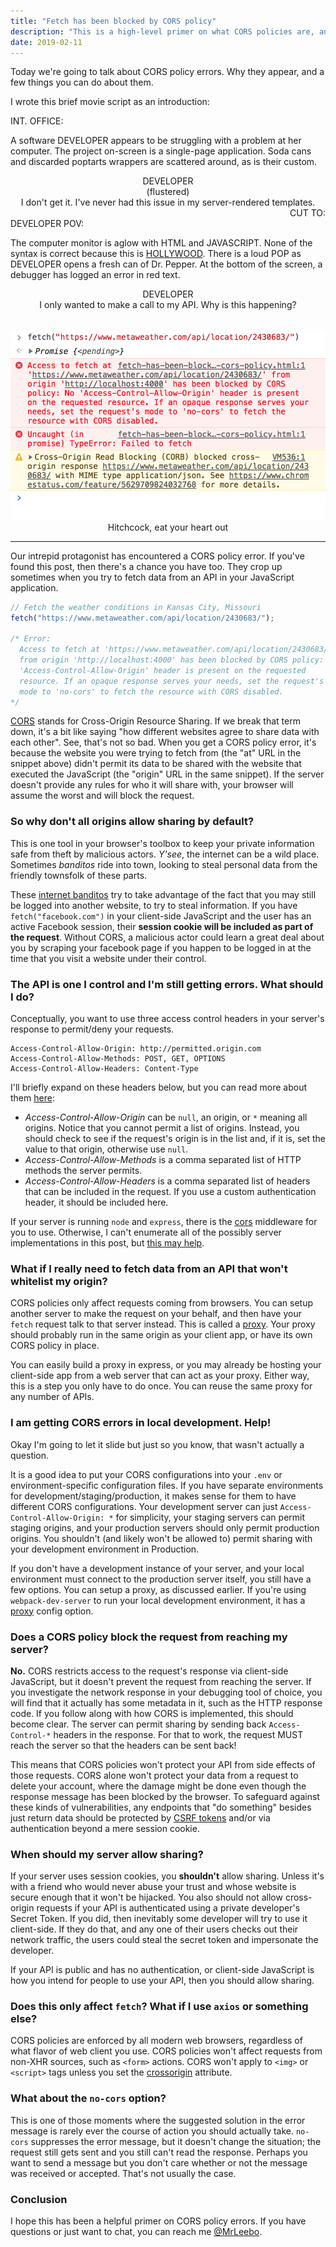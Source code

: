 ```yaml
---
title: "Fetch has been blocked by CORS policy"
description: "This is a high-level primer on what CORS policies are, and a FAQ answering common issues people experience related to CORS."
date: 2019-02-11
---
```


Today we're going to talk about CORS policy errors. Why they appear, and a few things you can do about them.

I wrote this brief movie script as an introduction:

INT. OFFICE:

A software DEVELOPER appears to be struggling with a problem at her computer. The project on-screen is a single-page application. Soda cans and discarded poptarts wrappers are scattered around, as is their custom.

<center>DEVELOPER</center>
<center>(flustered)</center>
<center>I don't get it. I've never had this issue in my server-rendered templates.</center>

<div><div style="float: right;">CUT TO:</div><br/></div>
DEVELOPER POV:

The computer monitor is aglow with HTML and JAVASCRIPT. None of the syntax is correct because this is [HOLLYWOOD](https://www.youtube.com/watch?v=u8qgehH3kEQ). There is a loud POP as DEVELOPER opens a fresh can of Dr. Pepper. At the bottom of the screen, a debugger has logged an error in red text.

<center>DEVELOPER</center>
<center>I only wanted to make a call to my API. Why is this happening?</center>
<br/>
<br/>
<img src="/assets/CorsError.png" alt="Example of a CORS error">
<center>Hitchcock, eat your heart out</center>
<hr>

Our intrepid protagonist has encountered a CORS policy error. If you've found this post, then there's a chance you have too. They crop up sometimes when you try to fetch data from an API in your JavaScript application.

```js
// Fetch the weather conditions in Kansas City, Missouri
fetch("https://www.metaweather.com/api/location/2430683/");

/* Error:
  Access to fetch at 'https://www.metaweather.com/api/location/2430683/'
  from origin 'http://localhost:4000' has been blocked by CORS policy: No
  'Access-Control-Allow-Origin' header is present on the requested
  resource. If an opaque response serves your needs, set the request's
  mode to 'no-cors' to fetch the resource with CORS disabled.
*/
```

[CORS](https://devdocs.io/http/cors) stands for Cross-Origin Resource Sharing. If we break that term down, it's a bit like saying "how different websites agree to share data with each other". See, that's not so bad. When you get a CORS policy error, it's because the website you were trying to fetch from (the "at" URL in the snippet above) didn't permit its data to be shared with the website that executed the JavaScript (the "origin" URL in the same snippet). If the server doesn't provide any rules for who it will share with, your browser will assume the worst and will block the request.

### So why don't all origins allow sharing by default?

This is one tool in your browser's toolbox to keep your private information safe from theft by malicious actors. <em>Y'see</em>, the internet can be a wild place. Sometimes <em>banditos</em> ride into town, looking to steal personal data from the friendly townsfolk of these parts.

These [internet banditos](https://en.wikipedia.org/wiki/Cross-site_scripting) try to take advantage of the fact that you may still be logged into another website, to try to steal information. If you have `fetch("facebook.com")` in your client-side JavaScript and the user has an active Facebook session, their <b>session cookie will be included as part of the request</b>. Without CORS, a malicious actor could learn a great deal about you by scraping your facebook page if you happen to be logged in at the time that you visit a website under their control.

### The API is one I control and I'm still getting errors. What should I do?

Conceptually, you want to use three access control headers in your server's response to permit/deny your requests.

```
Access-Control-Allow-Origin: http://permitted.origin.com
Access-Control-Allow-Methods: POST, GET, OPTIONS
Access-Control-Allow-Headers: Content-Type
```

I'll briefly expand on these headers below, but you can read more about them [here](https://developer.mozilla.org/en-US/docs/Web/HTTP/CORS):

- <i>Access-Control-Allow-Origin</i> can be `null`, an origin, or `*` meaning all origins. Notice that you cannot permit a list of origins. Instead, you should check to see if the request's origin is in the list and, if it is, set the value to that origin, otherwise use `null`.
- <i>Access-Control-Allow-Methods</i> is a comma separated list of HTTP methods the server permits.
- <i>Access-Control-Allow-Headers</i> is a comma separated list of headers that can be included in the request. If you use a custom authentication header, it should be included here.

If your server is running `node` and `express`, there is the [cors](https://expressjs.com/en/resources/middleware/cors.html) middleware for you to use. Otherwise, I can't enumerate all of the possibly server implementations in this post, but [this may help](https://enable-cors.org/server.html).

### What if I really need to fetch data from an API that won't whitelist my origin?

CORS policies only affect requests coming from browsers. You can setup another server to make the request on your behalf, and then have your `fetch` request talk to that server instead. This is called a [proxy](https://devdocs.io/http/proxy_servers_and_tunneling). Your proxy should probably run in the same origin as your client app, or have its own CORS policy in place.

You can easily build a proxy in express, or you may already be hosting your client-side app from a web server that can act as your proxy. Either way, this is a step you only have to do once. You can reuse the same proxy for any number of APIs.

### I am getting CORS errors in local development. Help!

Okay I'm going to let it slide but just so you know, that wasn't actually a question.

It is a good idea to put your CORS configurations into your `.env` or environment-specific configuration files. If you have separate environments for development/staging/production, it makes sense for them to have different CORS configurations. Your development server can just `Access-Control-Allow-Origin: *` for simplicity, your staging servers can permit staging origins, and your production servers should only permit production origins. You shouldn't (and likely won't be allowed to) permit sharing with your development environment in Production.

If you don't have a development instance of your server, and your local environment must connect to the production server itself, you still have a few options. You can setup a proxy, as discussed earlier. If you're using `webpack-dev-server` to run your local development environment, it has a [proxy](https://webpack.js.org/configuration/dev-server/#devserver-proxy) config option.

### Does a CORS policy block the request from reaching my server?

<b>No.</b> CORS restricts access to the request's response via client-side JavaScript, but it doesn't prevent the request from reaching the server. If you investigate the network response in your debugging tool of choice, you will find that it actually has some metadata in it, such as the HTTP response code. If you follow along with how CORS is implemented, this should become clear. The server can permit sharing by sending back `Access-Control-*` headers in the response. For that to work, the request MUST reach the server so that the headers can be sent back!

This means that CORS policies won't protect your API from side effects of those requests. CORS alone won't protect your data from a request to delete your account, where the damage might be done even though the response message has been blocked by the browser. To safeguard against these kinds of vulnerabilities, any endpoints that "do something" besides just return data should be protected by [CSRF tokens](<https://www.owasp.org/index.php/Cross-Site_Request_Forgery_(CSRF)_Prevention_Cheat_Sheet#Primary_Defense_Techniques>) and/or via authentication beyond a mere session cookie.

### When should my server allow sharing?

If your server uses session cookies, you <b>shouldn't</b> allow sharing. Unless it's with a friend who would never abuse your trust and whose website is secure enough that it won't be hijacked. You also should not allow cross-origin requests if your API is authenticated using a private developer's Secret Token. If you did, then inevitably some developer will try to use it client-side. If they do that, and any one of their users checks out their network traffic, the users could steal the secret token and impersonate the developer.

If your API is public and has no authentication, or client-side JavaScript is how you intend for people to use your API, then you should allow sharing.

### Does this only affect `fetch`? What if I use `axios` or something else?

CORS policies are enforced by all modern web browsers, regardless of what flavor of web client you use. CORS policies won't affect requests from non-XHR sources, such as `<form>` actions. CORS won't apply to `<img>` or `<script>` tags unless you set the [crossorigin](https://devdocs.io/html/cors_settings_attributes) attribute.

### What about the `no-cors` option?

This is one of those moments where the suggested solution in the error message is rarely ever the course of action you should actually take. `no-cors` suppresses the error message, but it doesn't change the situation; the request still gets sent and you still can't read the response. Perhaps you want to send a message but you don't care whether or not the message was received or accepted. That's not usually the case.

### Conclusion

I hope this has been a helpful primer on CORS policy errors. If you have questions or just want to chat, you can reach me [@MrLeebo](https://twitter.com/MrLeebo).
